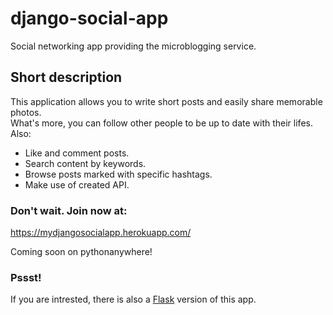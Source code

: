 # django-social-app

Social networking app providing the microblogging service.

## Short description

This application allows you to write short posts and easily share memorable photos. 
<br>
What's more, you can follow other people to be up to date with their lifes.<br>
Also:
* Like and comment posts.
* Search content by keywords.
* Browse posts marked with specific hashtags.
* Make use of created API.


### Don't wait. Join now at:

https://mydjangosocialapp.herokuapp.com/


Coming soon on pythonanywhere!


### Pssst!
If you are intrested, there is also a [Flask](https://github.com/kkornel/flask-social-app "Github page of Flask social app") version of this app. 